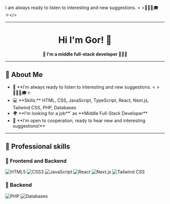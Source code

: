 I am always ready to listen to interesting and new suggestions. < >👨🏻‍💻🎓⚛</>

---

<h1 align="center">Hi I'm Gor! 👋</h1>

<p align="center">
  <b>🚀 I'm a middle full-stack developer 👨🏻‍💻</b>
</p>

---
## 🔹 About Me

<ul>
  <li>  🎨 **I'm always ready to listen to interesting and new suggestions. < >👨🏻‍💻🎓⚛</>  </li>  
  <li>  💻 **Skills:** HTML, CSS, JavaScript, TypeScript, React, Next.js, Tailwind CSS, PHP, Databases </li>  
  <li>  🌍 **I'm looking for a job**՝ as **Middle Full-Stack Developer** </li>  
  <li>  📩 **I'm open to cooperation, ready to hear new and interesting suggestions!**  </li>  
</ul>

---
## 🚀 Professional skills
### 🔹 Frontend and Backend

![HTML5](https://img.shields.io/badge/HTML5-E34F26?style=for-the-badge&logo=html5&logoColor=white)
![CSS3](https://img.shields.io/badge/CSS3-1572B6?style=for-the-badge&logo=css3&logoColor=white)
![JavaScript](https://img.shields.io/badge/JavaScript-F7DF1E?style=for-the-badge&logo=javascript&logoColor=black)
![React](https://img.shields.io/badge/React-20232A?style=for-the-badge&logo=react&logoColor=61DAFB)
![Next.js](https://img.shields.io/badge/Next.js-000000?style=for-the-badge&logo=next.js&logoColor=white)
![Tailwind CSS](https://img.shields.io/badge/Tailwind%20CSS-38B2AC?style=for-the-badge&logo=tailwind-css&logoColor=white)

### 🔹 Backend  
![PHP](https://img.shields.io/badge/PHP-777BB4?style=for-the-badge&logo=php&logoColor=white)
![Databases](https://img.shields.io/badge/Databases-007ACC?style=for-the-badge&logo=mysql&logoColor=white)
